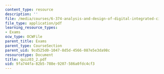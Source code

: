 ```yaml
---
content_type: resource
description: ''
file: /media/courses/6-374-analysis-and-design-of-digital-integrated-circuits-fall-2003/9fa744fa82b5788e9207586a0fdc4cf3_quiz03_2.pdf
file_type: application/pdf
learning_resource_types:
- Exams
ocw_type: OCWFile
parent_title: Exams
parent_type: CourseSection
parent_uid: 9cd525d0-1047-8d5d-4566-087e5e3da98c
resourcetype: Document
title: quiz03_2.pdf
uid: 9fa744fa-82b5-788e-9207-586a0fdc4cf3
---
```

